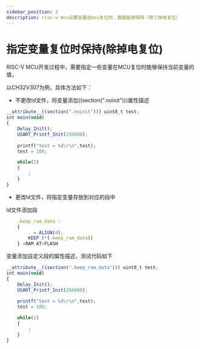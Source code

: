 ```yaml
---
sidebar_position: 3 
description: risc-v mcu设置变量在mcu复位时，数据能够保持（除了掉电复位）
---
```


# 指定变量复位时保持(除掉电复位)

RISC-V MCU开发过程中，需要指定一些变量在MCU复位时能够保持当前变量的值，

以CH32V307为例，具体方法如下：

* 不更改ld文件，将变量添加((section(".noinit")))属性描述

```js
__attribute__((section(".noinit"))) uint8_t test;
int main(void)
{
    Delay_Init();
    USART_Printf_Init(256000);
    
    printf("test = %d\r\n",test);
    test = 100;

    while(1)
    {
        ;
    }
}
```



* 更改ld文件，将指定变量存放到对应的段中

ld文件添加段

```js
    .keep_ram_data :
    {
        . = ALIGN(4);
        KEEP (*(.keep_ram_data))
    } >RAM AT>FLASH	
```

变量添加自定义段的属性描述，测试代码如下

```js
__attribute__((section(".keep_ram_data"))) uint8_t test;
int main(void)
{
    Delay_Init();
    USART_Printf_Init(256000);
    
    printf("test = %d\r\n",test);
    test = 100;

    while(1)
    {
        ;
    }
}
```

